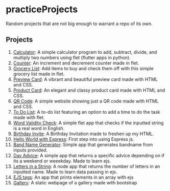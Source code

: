 # practiceProjects

Random projects that are not big enough to warrant a repo of its own.

## Projects

1. [Calculator](calculator): A simple calculator program to add, subtract, divide, and multiply two numbers using flet (flutter apps in python).
2.  [Counter](counter): An increment and decrement counter made in flet.
3.   [Grocery List](grocery_list): Add items to buy and check them off with this simple grocery list made in flet.
4.    [Preview Card](preview-card): A vibrant and beautiful preview card made with HTML and CSS.
5. [Product Card](product-card): An elegant and classy product card made with HTML and CSS.
6.  [QR Code](qr-code-project): A simple website showing just a QR code made with HTML and CSS.
7.   [To Do List](todo): A to-do list featuring an option to add a time to do the task made with flet.
8.    [Word Validity Check](word_valid): A simple flet app that checks if the inputted string is a real word in English.
9. [Birthday Invite](Birthday%20Invite): A Birthday Invitation made to freshen up my HTML.
10.  [Hello World with Express](helloWorldExpress): First step into using Express js.
11.   [Band Name Generator](bandNameGenerator): Simple app that generates bandname from inputs provided.
12.   [Day Advice](ejs-Demo): A simple app that returns a specific advice depending on if its a weekend or weeekday. Made to learn ejs.
13.   [Letters in a String](ejs-dataPassing): A node app that returns the number of letters in an inputted name. Made to learn data passing in ejs.
14.   [EJS tags](ejs-tag): An app that prints elements in an array with ejs
15.   [Gallery](gallery): A static webpage of a gallery made with bootstrap
    
